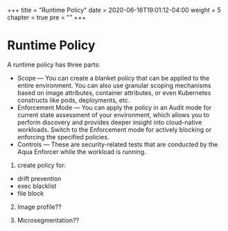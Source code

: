 +++
title = "Runtime Policy"
date = 2020-06-16T19:01:12-04:00
weight = 5
chapter = true
pre = "<b></b>"
+++



# Runtime Policy
A runtime policy has three parts:

* Scope — You can create a blanket policy that can be applied to the entire environment. You can also use granular scoping mechanisms based on image attributes, container attributes, or even Kubernetes constructs like pods, deployments, etc.
* Enforcement Mode — You can apply the policy in an Audit mode for current state assessment of your environment, which allows you to perform discovery and provides deeper insight into cloud-native workloads. Switch to the Enforcement mode for actively blocking or enforcing the specified policies.
* Controls — These are security-related tests that are conducted by the Aqua Enforcer while the workload is running.

1. create policy for:
* drift prevention
* exec blacklist
* file block

2. Image profile??

3. Microsegmentation??

